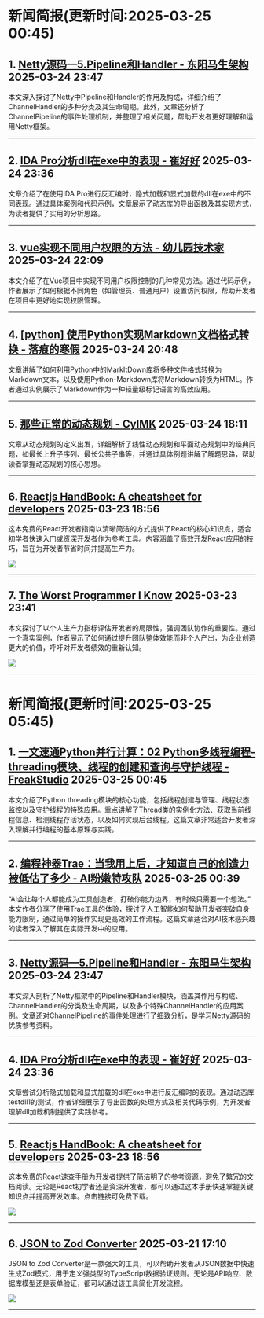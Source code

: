 # 新闻简报(更新时间:2025-03-25 00:45)

## 1. [Netty源码—5.Pipeline和Handler - 东阳马生架构](https://www.cnblogs.com/mjunz/p/18790452) 2025-03-24 23:47

本文深入探讨了Netty中Pipeline和Handler的作用及构成，详细介绍了ChannelHandler的多种分类及其生命周期。此外，文章还分析了ChannelPipeline的事件处理机制，并整理了相关问题，帮助开发者更好理解和运用Netty框架。

---

## 2. [IDA Pro分析dll在exe中的表现 - 崔好好](https://www.cnblogs.com/cuish/p/18790425) 2025-03-24 23:36

文章介绍了在使用IDA Pro进行反汇编时，隐式加载和显式加载的dll在exe中的不同表现。通过具体案例和代码示例，文章展示了动态库的导出函数及其实现方式，为读者提供了实用的分析思路。

---

## 3. [vue实现不同用户权限的方法 - 幼儿园技术家](https://www.cnblogs.com/zxlh1529/p/18790227) 2025-03-24 22:09

本文介绍了在Vue项目中实现不同用户权限控制的几种常见方法。通过代码示例，作者展示了如何根据不同角色（如管理员、普通用户）设置访问权限，帮助开发者在项目中更好地实现权限管理。

---

## 4. [[python] 使用Python实现Markdown文档格式转换 - 落痕的寒假](https://www.cnblogs.com/luohenyueji/p/18790132) 2025-03-24 20:48

文章讲解了如何利用Python中的MarkItDown库将多种文件格式转换为Markdown文本，以及使用Python-Markdown库将Markdown转换为HTML。作者通过实例展示了Markdown作为一种轻量级标记语言的高效应用。

---

## 5. [那些正常的动态规划 - CylMK](https://www.cnblogs.com/LIM-41/p/18787187) 2025-03-24 18:11

文章从动态规划的定义出发，详细解析了线性动态规划和平面动态规划中的经典问题，如最长上升子序列、最长公共子串等，并通过具体例题讲解了解题思路，帮助读者掌握动态规划的核心思想。

---

## 6. [Reactjs HandBook: A cheatsheet for developers](https://app.daily.dev/posts/reactjs-handbook-a-cheatsheet-for-developers-w0z8lqtaq) 2025-03-23 18:56

这本免费的React开发者指南以清晰简洁的方式提供了React的核心知识点，适合初学者快速入门或资深开发者作为参考工具。内容涵盖了高效开发React应用的技巧，旨在为开发者节省时间并提高生产力。

![](https://media.daily.dev/image/upload/s--dPAAoe9L--/f_auto/v1742727382/posts/W0z8LqTAQ)

---

## 7. [The Worst Programmer I Know](https://app.daily.dev/posts/the-worst-programmer-i-know-3p92ngcnx) 2025-03-23 23:41

本文探讨了以个人生产力指标评估开发者的局限性，强调团队协作的重要性。通过一个真实案例，作者展示了如何通过提升团队整体效能而非个人产出，为企业创造更大的价值，呼吁对开发者绩效的重新认知。

![](https://dannorth.net/the-worst-programmer/dilbert-bug-free-software-1024x311.gif)

---
# 新闻简报(更新时间:2025-03-25 05:45)

## 1. [一文速通Python并行计算：02 Python多线程编程-threading模块、线程的创建和查询与守护线程 - FreakStudio](https://www.cnblogs.com/FreakEmbedded/p/18790494)   2025-03-25 00:45

本文介绍了Python threading模块的核心功能，包括线程创建与管理、线程状态监控以及守护线程的特殊应用。重点讲解了Thread类的实例化方法、获取当前线程信息、检测线程存活状态，以及如何实现后台线程。这篇文章非常适合开发者深入理解并行编程的基本原理与实践。

---

## 2. [编程神器Trae：当我用上后，才知道自己的创造力被低估了多少 - AI粉嫩特攻队](https://www.cnblogs.com/anai/p/18790489)   2025-03-25 00:39

“AI会让每个人都能成为工具创造者，打破你能力边界，有时候只需要一个想法。” 本文作者分享了使用Trae工具的体验，探讨了人工智能如何帮助开发者突破自身能力限制，通过简单的操作实现更高效的工作流程。这篇文章适合对AI技术感兴趣的读者深入了解其在实际开发中的应用。

---

## 3. [Netty源码—5.Pipeline和Handler - 东阳马生架构](https://www.cnblogs.com/mjunz/p/18790452)   2025-03-24 23:47

本文深入剖析了Netty框架中的Pipeline和Handler模块，涵盖其作用与构成、ChannelHandler的分类及生命周期，以及多个特殊ChannelHandler的应用案例。文章还对ChannelPipeline的事件处理进行了细致分析，是学习Netty源码的优质参考资料。

---

## 4. [IDA Pro分析dll在exe中的表现 - 崔好好](https://www.cnblogs.com/cuish/p/18790425)   2025-03-24 23:36

文章尝试分析隐式加载和显式加载的dll在exe中进行反汇编时的表现。通过动态库testdll1的测试，作者详细展示了导出函数的处理方式及相关代码示例，为开发者理解dll加载机制提供了实践参考。

---

## 5. [Reactjs HandBook: A cheatsheet for developers](https://app.daily.dev/posts/reactjs-handbook-a-cheatsheet-for-developers-w0z8lqtaq)   2025-03-23 18:56

这本免费的React速查手册为开发者提供了简洁明了的参考资源，避免了繁冗的文档阅读。无论是React初学者还是资深开发者，都可以通过这本手册快速掌握关键知识点并提高开发效率。点击链接可免费下载。

![](https://media.daily.dev/image/upload/s--dPAAoe9L--/f_auto/v1742727382/posts/W0z8LqTAQ)

---

## 6. [JSON to Zod Converter](https://app.daily.dev/posts/json-to-zod-converter-cuzu6ddrn)   2025-03-21 17:10

JSON to Zod Converter是一款强大的工具，可以帮助开发者从JSON数据中快速生成Zod模式，用于定义强类型的TypeScript数据验证规则。无论是API响应、数据库模型还是表单验证，都可以通过该工具简化开发流程。

![](https://media.daily.dev/image/upload/s--KUSuu3Yb--/f_auto/v1742548232/posts/CuzU6ddRn)

---